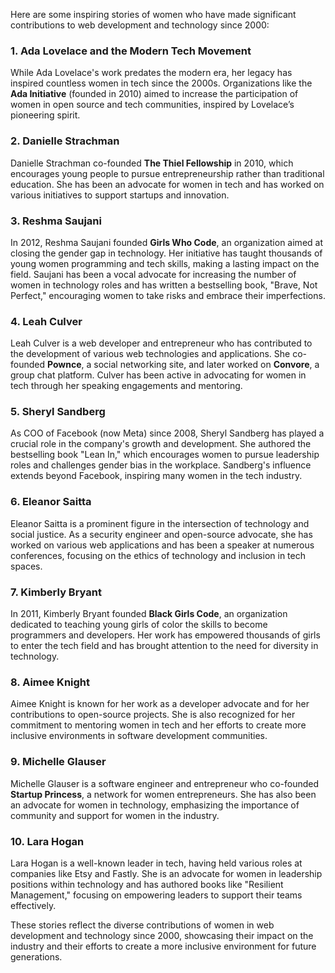 Here are some inspiring stories of women who have made significant contributions to web development and technology since 2000:

### 1. **Ada Lovelace and the Modern Tech Movement**
While Ada Lovelace's work predates the modern era, her legacy has inspired countless women in tech since the 2000s. Organizations like the **Ada Initiative** (founded in 2010) aimed to increase the participation of women in open source and tech communities, inspired by Lovelace’s pioneering spirit.

### 2. **Danielle Strachman**
Danielle Strachman co-founded **The Thiel Fellowship** in 2010, which encourages young people to pursue entrepreneurship rather than traditional education. She has been an advocate for women in tech and has worked on various initiatives to support startups and innovation.

### 3. **Reshma Saujani**
In 2012, Reshma Saujani founded **Girls Who Code**, an organization aimed at closing the gender gap in technology. Her initiative has taught thousands of young women programming and tech skills, making a lasting impact on the field. Saujani has been a vocal advocate for increasing the number of women in technology roles and has written a bestselling book, "Brave, Not Perfect," encouraging women to take risks and embrace their imperfections.

### 4. **Leah Culver**
Leah Culver is a web developer and entrepreneur who has contributed to the development of various web technologies and applications. She co-founded **Pownce**, a social networking site, and later worked on **Convore**, a group chat platform. Culver has been active in advocating for women in tech through her speaking engagements and mentoring.

### 5. **Sheryl Sandberg**
As COO of Facebook (now Meta) since 2008, Sheryl Sandberg has played a crucial role in the company's growth and development. She authored the bestselling book "Lean In," which encourages women to pursue leadership roles and challenges gender bias in the workplace. Sandberg's influence extends beyond Facebook, inspiring many women in the tech industry.

### 6. **Eleanor Saitta**
Eleanor Saitta is a prominent figure in the intersection of technology and social justice. As a security engineer and open-source advocate, she has worked on various web applications and has been a speaker at numerous conferences, focusing on the ethics of technology and inclusion in tech spaces.

### 7. **Kimberly Bryant**
In 2011, Kimberly Bryant founded **Black Girls Code**, an organization dedicated to teaching young girls of color the skills to become programmers and developers. Her work has empowered thousands of girls to enter the tech field and has brought attention to the need for diversity in technology.

### 8. **Aimee Knight**
Aimee Knight is known for her work as a developer advocate and for her contributions to open-source projects. She is also recognized for her commitment to mentoring women in tech and her efforts to create more inclusive environments in software development communities.

### 9. **Michelle Glauser**
Michelle Glauser is a software engineer and entrepreneur who co-founded **Startup Princess**, a network for women entrepreneurs. She has also been an advocate for women in technology, emphasizing the importance of community and support for women in the industry.

### 10. **Lara Hogan**
Lara Hogan is a well-known leader in tech, having held various roles at companies like Etsy and Fastly. She is an advocate for women in leadership positions within technology and has authored books like "Resilient Management," focusing on empowering leaders to support their teams effectively.

These stories reflect the diverse contributions of women in web development and technology since 2000, showcasing their impact on the industry and their efforts to create a more inclusive environment for future generations.